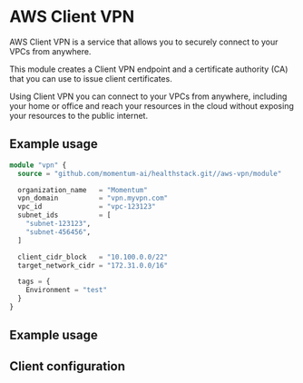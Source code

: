 # AWS Client VPN

AWS Client VPN is a service that allows you to securely connect to your VPCs from anywhere.

This module creates a Client VPN endpoint and a certificate authority (CA) that you can use to issue client certificates.

Using Client VPN you can connect to your VPCs from anywhere, including your home or office and reach your resources in the cloud without exposing your resources to the public internet.

## Example usage

```tf
module "vpn" {
  source = "github.com/momentum-ai/healthstack.git//aws-vpn/module"

  organization_name   = "Momentum"
  vpn_domain          = "vpn.myvpn.com"
  vpc_id              = "vpc-123123"
  subnet_ids          = [
    "subnet-123123",
    "subnet-456456",
  ]

  client_cidr_block   = "10.100.0.0/22"
  target_network_cidr = "172.31.0.0/16"

  tags = {
    Environment = "test"
  }
}
```

## Example usage

## Client configuration

